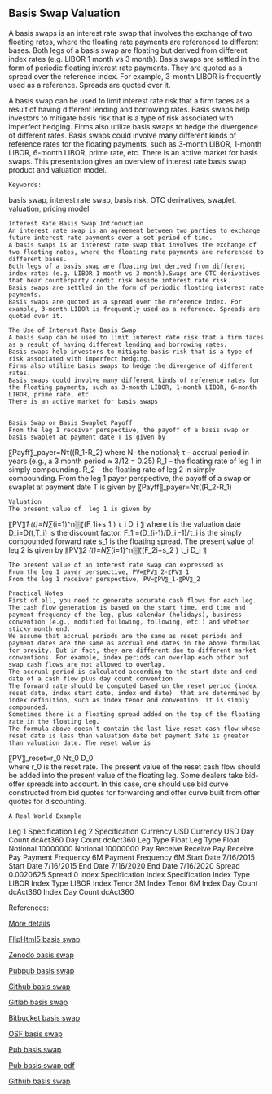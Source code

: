 ## Basis Swap Valuation
 
A basis swaps is an interest rate swap that involves the exchange of two floating rates, where the floating rate payments are referenced to different bases. Both legs of a basis swap are floating but derived from different index rates (e.g. LIBOR 1 month vs 3 month).  Basis swaps are settled in the form of periodic floating interest rate payments. They are quoted as a spread over the reference index. For example, 3-month LIBOR is frequently used as a reference. Spreads are quoted over it. 

A basis swap can be used to limit interest rate risk that a firm faces as a result of having different lending and borrowing rates. Basis swaps help investors to mitigate basis risk that is a type of risk associated with imperfect hedging. Firms also utilize basis swaps to hedge the divergence of different rates. Basis swaps could involve many different kinds of reference rates for the floating payments, such as 3-month LIBOR, 1-month LIBOR, 6-month LIBOR, prime rate, etc. There is an active market for basis swaps. This presentation gives an overview of interest rate basis swap product and valuation model. 

	Keywords:
basis swap, interest rate swap, basis risk, OTC derivatives, swaplet, valuation, pricing model

	Interest Rate Basis Swap Introduction
	An interest rate swap is an agreement between two parties to exchange future interest rate payments over a set period of time.
	A basis swaps is an interest rate swap that involves the exchange of two floating rates, where the floating rate payments are referenced to different bases.
	Both legs of a basis swap are floating but derived from different index rates (e.g. LIBOR 1 month vs 3 month).Swaps are OTC derivatives that bear counterparty credit risk beside interest rate risk.
	Basis swaps are settled in the form of periodic floating interest rate payments.
	Basis swaps are quoted as a spread over the reference index. For example, 3-month LIBOR is frequently used as a reference. Spreads are quoted over it.

	The Use of Interest Rate Basis Swap 
	A basis swap can be used to limit interest rate risk that a firm faces as a result of having different lending and borrowing rates.
	Basis swaps help investors to mitigate basis risk that is a type of risk associated with imperfect hedging.
	Firms also utilize basis swaps to hedge the divergence of different rates.
	Basis swaps could involve many different kinds of reference rates for the floating payments, such as 3-month LIBOR, 1-month LIBOR, 6-month LIBOR, prime rate, etc.
	There is an active market for basis swaps


	Basis Swap or Basis Swaplet Payoff
	From the leg 1 receiver perspective, the payoff of a basis swap or basis swaplet at payment date T is given by
〖Payff〗_payer=Nτ((R_1-R_2)
where 
N- the notional;
 τ – accrual period in years (e.g., a 3 month period ≈ 3/12 = 0.25)
R_1 – the floating rate of leg 1 in simply compounding.
R_2 – the floating rate of leg 2 in simply compounding.
	From the leg 1 payer perspective, the payoff of a swap or swaplet at payment date T is given by
〖Payff〗_payer=Nτ((R_2-R_1)

	Valuation
	The present value of  leg 1 is given by
〖PV〗_1 (t)=N∑_(i=1)^n▒〖(F_1i+s_1 ) τ_i D_i 〗
where 
t is the valuation date
D_i=D(t,T_i) is the discount factor.
F_1i=(D_(i-1)/D_i -1)/τ_i is the simply compounded forward rate 
s_1 is the floating spread.
	The present value of leg 2 is given by
〖PV〗_2 (t)=N∑_(i=1)^n▒〖(F_2i+s_2 ) τ_i D_i 〗


	The present value of an interest rate swap can expressed as
	From the leg 1 payer perspective, PV=〖PV〗_2-〖PV〗_1		
	From the leg 1 receiver perspective, PV=〖PV〗_1-〖PV〗_2

	Practical Notes
	First of all, you need to generate accurate cash flows for each leg. The cash flow generation is based on the start time, end time and payment frequency of the leg, plus calendar (holidays), business convention (e.g., modified following, following, etc.) and whether sticky month end.
	We assume that accrual periods are the same as reset periods and payment dates are the same as accrual end dates in the above formulas for brevity. But in fact, they are different due to different market conventions. For example, index periods can overlap each other but swap cash flows are not allowed to overlap.
	The accrual period is calculated according to the start date and end date of a cash flow plus day count convention 
	The forward rate should be computed based on the reset period (index reset date, index start date, index end date)  that are determined by index definition, such as index tenor and convention. it is simply compounded.
	Sometimes there is a floating spread added on the top of the floating rate in the floating leg.
	The formula above doesn’t contain the last live reset cash flow whose reset date is less than valuation date but payment date is greater than valuation date. The reset value is
〖PV〗_reset=r_0 Nτ_0 D_0  
where r_0 is the reset rate. 
	The present value of the reset cash flow should be added into the present value of the floating leg.
	Some dealers take bid-offer spreads into account. In this case, one should use bid curve constructed from bid quotes for forwarding and offer curve built from offer quotes for discounting.

	A Real World Example
Leg 1 Specification	Leg 2 Specification
Currency	USD	Currency	USD
Day Count	dcAct360	Day Count	dcAct360
Leg Type	Float	Leg Type	Float
Notional	10000000	Notional	10000000
Pay Receive	Receive	Pay Receive	Pay
Payment Frequency	6M	Payment Frequency	6M
Start Date	7/16/2015	Start Date	7/16/2015
End Date	7/16/2020	End Date	7/16/2020
Spread	0.0020625	Spread	0
Index Specification	Index Specification
Index Type	LIBOR	Index Type	LIBOR
Index Tenor	3M	Index Tenor	6M
Index Day Count	dcAct360	Index Day Count	dcAct360


References:

 
[More details](./IrBasisSwap-27.pdf)
  
[FlipHtml5 basis swap](https://fliphtml5.com/download/download-pdf-file.php?str=x0DZh9GTud3bENXamgTO3gDN3ITPkl0av9mY)
  
[Zenodo basis swap](https://zenodo.org/record/4015555/files/IrBasisSwap-27.pdf)
  
[Pubpub basis swap](https://interestrate.pubpub.org/pub/guflw7pz/download/pdf)
  
[Github basis swap](https://github.com/alanwhite1203/irBasisSwap/raw/main/IrBasisSwap-27.pdf)
  
[Gitlab basis swap](https://gitlab.com/cmrm11/irbasisswap/-/raw/master/IrBasisSwap-27.pdf)
  
[Bitbucket basis swap](https://bitbucket.org/cmrm11/irbasisswap/downloads/IrBasisSwap-27.pdf)
  
[OSF basis swap](https://osf.io/zcyuq/download)

[Pub basis swap](https://interestrate.pubpub.org/pub/guflw7pz/release/1)

[Pub basis swap pdf](https://assets.pubpub.org/zjtsmkdg/51596914483275.pdf)

[Github basis swap](https://github.com/alanwhite1203/irBasisSwap/raw/main/IrBasisSwap-27.pdf)


